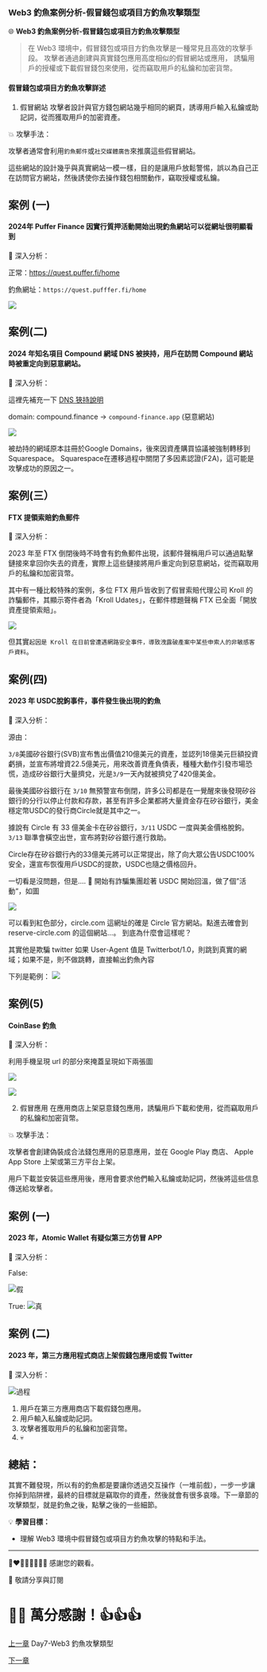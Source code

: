 ### Web3 釣魚案例分析-假冒錢包或項目方釣魚攻擊類型

🌐 **Web3 釣魚案例分析-假冒錢包或項目方釣魚攻擊類型**

>在 Web3 環境中，假冒錢包或項目方釣魚攻擊是一種常見且高效的攻擊手段。
攻擊者通過創建與真實錢包應用高度相似的假冒網站或應用，
誘騙用戶的授權或下載假冒錢包來使用，從而竊取用戶的私鑰和加密貨幣。

#### 假冒錢包或項目方釣魚攻擊詳述
1. 假冒網站
攻擊者設計與官方錢包網站幾乎相同的網頁，誘導用戶輸入私鑰或助記詞，從而獲取用戶的加密資產。

💥 攻擊手法：

攻擊者通常會利用`釣魚郵件`或`社交媒體廣告`來推廣這些假冒網站。

這些網站的設計幾乎與真實網站一模一樣，目的是讓用戶放鬆警惕，誤以為自己正在訪問官方網站，然後誘使你去操作錢包相關動作，竊取授權或私鑰。

案例 (一)
---
#### 2024年 Puffer Finance 因實行質押活動開始出現釣魚網站可以從網址很明顯看到

🔦 深入分析：

正常：https://quest.puffer.fi/home

釣魚網址：`https://quest.pufffer.fi/home`

![](./images/8/1.png)

案例(二)
---
#### 2024 年知名項目 Compound 網域 DNS 被挾持，用戶在訪問 Compound 網站時被重定向到惡意網站。

🔦 深入分析：

這裡先補充一下 [DNS 狹持說明](https://www.cloudflare.com/zh-tw/learning/security/global-dns-hijacking-threat/)

domain: compound.finance -> `compound-finance.app` (惡意網站)

![](./images/8/2.png)

被劫持的網域原本註冊於Google Domains，後來因資產購買協議被強制轉移到Squarespace。 Squarespace在遷移過程中關閉了多因素認證(F2A)，這可能是攻擊成功的原因之一。



案例(三）
---
#### FTX 提領索賠釣魚郵件

🔦 深入分析：

2023 年至 FTX 倒閉後時不時會有釣魚郵件出現，該郵件聲稱用戶可以通過點擊鏈接來拿回你失去的資產，實際上這些鏈接將用戶重定向到惡意網站，從而竊取用戶的私鑰和加密貨幣。

其中有一種比較特殊的案例，多位 FTX 用戶皆收到了假冒索賠代理公司 Kroll 的詐騙郵件，其顯示寄件者為「Kroll Udates」，在郵件標題聲稱 FTX 已全面「開放資產提領索賠」。

![](./images/8/3.png)

但其實`起因是 Kroll 在日前曾遭遇網路安全事件，導致洩露破產案中某些申索人的非敏感客戶資料`。

案例(四)
---
#### 2023 年 USDC脫鉤事件，事件發生後出現的釣魚

🔦 深入分析：

源由：

`3/8`美國矽谷銀行(SVB)宣布售出價值210億美元的資產，並認列18億美元巨額投資虧損，並宣布將增資22.5億美元，用來改善資產負債表，種種大動作引發市場恐慌，造成矽谷銀行大量擠兌，光是`3/9`一天內就被擠兌了420億美金。

最後美國矽谷銀行在 `3/10` 無預警宣布倒閉，許多公司都是在一覺醒來後發現矽谷銀行的分行以停止付款和存款，甚至有許多企業都將大量資金存在矽谷銀行，美金穩定幣USDC的發行商Circle就是其中之一。

據說有 Circle 有 33 億美金卡在矽谷銀行，`3/11` USDC 一度與美金價格脫鉤。
`3/13` 聯準會橫空出世，宣布將對矽谷銀行進行救助。

Circle存在矽谷銀行內的33億美元將可以正常提出，除了向大眾公告USDC100%安全，還宣布恢復用戶USDC的提款，USDC也隨之價格回升。

一切看是沒問題，但是.... 🌚 開始有詐騙集團趁著 USDC 開始回溫，做了個”活動“，如圖

![](./images/8/4.png)

可以看到紅色部分，circle.com 這網址的確是 Circle 官方網站。點進去確會到  reserve-circle.com 的這個網站...。 到底為什麼會這樣呢？

其實他是欺騙 twitter
如果 User-Agent 值是 Twitterbot/1.0，則跳到真實的網域；如果不是，則不做跳轉，直接輸出釣魚內容

下列是範例：
![](./images/8/4-1.png)


案例(5)
---
#### CoinBase 釣魚

🔦 深入分析：

  利用手機呈現 url 的部分來掩蓋呈現如下兩張圖

  ![](./images/8/5.png)

  ![](./images/8/6.png)


2. 假冒應用
在應用商店上架惡意錢包應用，誘騙用戶下載和使用，從而竊取用戶的私鑰和加密貨幣。

💥 攻擊手法：

攻擊者會創建偽裝成合法錢包應用的惡意應用，並在 Google Play 商店、 Apple App Store 上架或第三方平台上架。

用戶下載並安裝這些應用後，應用會要求他們輸入私鑰或助記詞，然後將這些信息傳送給攻擊者。

案例 (一)
---
#### 2023 年，Atomic Wallet 有疑似第三方仿冒 APP

🔦 深入分析：

False:

![假](<./images/8/7.png>)

True:
![真](<./images/8/8.png>)



案例 (二)
---
#### 2023 年，第三方應用程式商店上架假錢包應用或假 Twitter


🔦 深入分析：

![過程](<./images/8/9.png>)
1. 用戶在第三方應用商店下載假錢包應用。
2. 用戶輸入私鑰或助記詞。
3. 攻擊者獲取用戶的私鑰和加密貨幣。
4. 💀


總結：
---

其實不難發現，所以有的釣魚都是要讓你透過交互操作（一堆前戲），一步一步讓你掉到陷阱裡，最終的目標就是竊取你的資產，然後就會有很多哀嚎。下一章節的攻擊類型，就是釣魚之後，點擊之後的一些細節。


💡 **學習目標：**
- 理解 Web3 環境中假冒錢包或項目方釣魚攻擊的特點和手法。
---

💓❤🧡💛💚💙💜💖 感謝您的觀看。

🙏 敬請分享與訂閱

# 🙋‍♂️ 萬分感謝！👍👍👍

[上一章](/Day7-Web3%20釣魚攻擊類型.md) Day7-Web3 釣魚攻擊類型

[下一章]() 